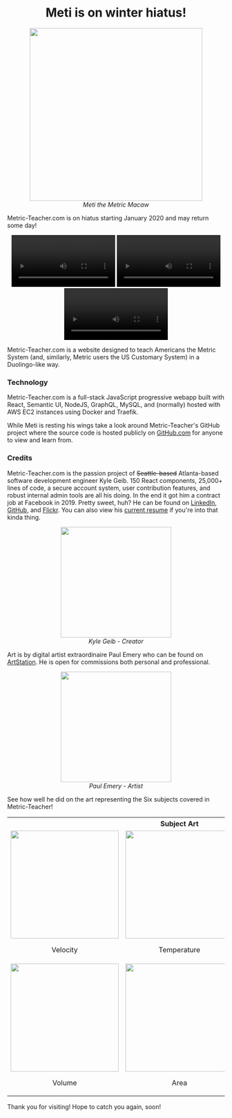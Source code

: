 <h1 align="center">Meti is on winter hiatus!</h1>

<p align="center">
  <img src="https://s3-us-west-2.amazonaws.com/metric-teacher/media/mascot/thumbs-up.png" width="400" />
  <br />
  <em>Meti the Metric Macaw</em>
</p>

Metric-Teacher.com is on hiatus starting January 2020 and may return some day!

<p align="center">
  <video loop autoplay width="240px">
    <source src="https://metric-teacher.s3-us-west-2.amazonaws.com/media/welcome/03-challenge-kickoff-short.mp4" type="video/mp4">
  </video>
  <video loop autoplay width="240px">
    <source src="https://metric-teacher.s3-us-west-2.amazonaws.com/media/welcome/04-tips.mp4" type="video/mp4">
  </video>
  <video loop autoplay width="240px">
    <source src="https://metric-teacher.s3-us-west-2.amazonaws.com/media/welcome/06-subjects.mp4" type="video/mp4">
  </video>
</p>

Metric-Teacher.com is a website designed to teach Americans the Metric System (and, similarly, Metric users the US Customary System) in a Duolingo-like way.

### Technology
Metric-Teacher.com is a full-stack JavaScript progressive webapp built with React, Semantic UI, NodeJS, GraphQL, MySQL, and (normally) hosted with AWS EC2 instances using Docker and Traefik.

While Meti is resting his wings take a look around Metric-Teacher's GitHub project where the source code is hosted publicly on [GitHub.com](https://github.com/TiE23/metric-teacher) for anyone to view and learn from.

### Credits
Metric-Teacher.com is the passion project of ~~Seattle-based~~ Atlanta-based software development engineer Kyle Geib. 150 React components, 25,000+ lines of code, a secure account system, user contribution features, and robust internal admin tools are all his doing. In the end it got him a contract job at Facebook in 2019. Pretty sweet, huh? He can be found on [LinkedIn](https://www.linkedin.com/in/kyle-m-geib/), [GitHub](https://github.com/TiE23), and [Flickr](https://flickr.com/kg-23). You can also view his [current resume](https://metric-teacher.s3-us-west-2.amazonaws.com/other/Kyle_Geib_Resume.pdf) if you're into that kinda thing.

<p align="center">
  <img src="https://metric-teacher.s3-us-west-2.amazonaws.com/media/portaits/kyle.gif" width="256" />
  <br />
  <em>Kyle Geib - Creator</em>
</p>

Art is by digital artist extraordinaire Paul Emery who can be found on [ArtStation](https://www.artstation.com/paulstation2). He is open for commissions both personal and professional.

<p align="center">
  <img src="https://metric-teacher.s3-us-west-2.amazonaws.com/media/portaits/paul.gif" width="256" />
  <br />
  <em>Paul Emery - Artist</em>
</p>

See how well he did on the art representing the Six subjects covered in Metric-Teacher!

<div align="center">
  <table>
    <tr>
      <th colspan="3">
        Subject Art
      </th>
    </tr>
    <tr>
      <td align="center">
        <img src="https://metric-teacher.s3.us-west-2.amazonaws.com/media/subjects/velocity.gif" width="250" />
        <p>Velocity</p>
      </td>
      <td align="center">
        <img src="https://metric-teacher.s3.us-west-2.amazonaws.com/media/subjects/temperature.gif" width="250" />
        <p>Temperature</p>
      </td>
      <td align="center">
        <img src="https://metric-teacher.s3.us-west-2.amazonaws.com/media/subjects/mass.gif" width="250" />
        <p>Mass</p>
      </td>
    </tr>
    <tr>
      <td align="center">
        <img src="https://metric-teacher.s3.us-west-2.amazonaws.com/media/subjects/volume.gif" width="250" />
        <p>Volume</p>
      </td>
      <td align="center">
        <img src="https://metric-teacher.s3.us-west-2.amazonaws.com/media/subjects/area.gif" width="250" />
        <p>Area</p>
      </td>
      <td align="center">
        <img src="https://metric-teacher.s3.us-west-2.amazonaws.com/media/subjects/length.gif" width="250" />
        <p>Length</p>
      </td>
    </tr>
  </table>
</div>


Thank you for visiting! Hope to catch you again, soon!
